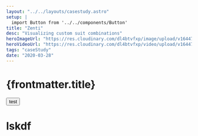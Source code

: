 ```yaml
---
layout: "../../layouts/casestudy.astro"
setup: |
  import Button from '../../components/Button'
title: "Zenti"
desc: "Visualizing custom suit combinations"
heroImageUrl: "https://res.cloudinary.com/dl4btvfxp/image/upload/v1644701684/look%20builder/lookbuilder-hero_zabett.jpg"
heroVideoUrl: "https://res.cloudinary.com/dl4btvfxp/video/upload/v1644700337/home/200504-093605_dev8kc.mp4"
tags: "caseStudy"
date: "2020-03-28"
---
```


<h1 class="text-3xl text-white">{frontmatter.title}</h1>

<Button>test</Button>

# lskdf
